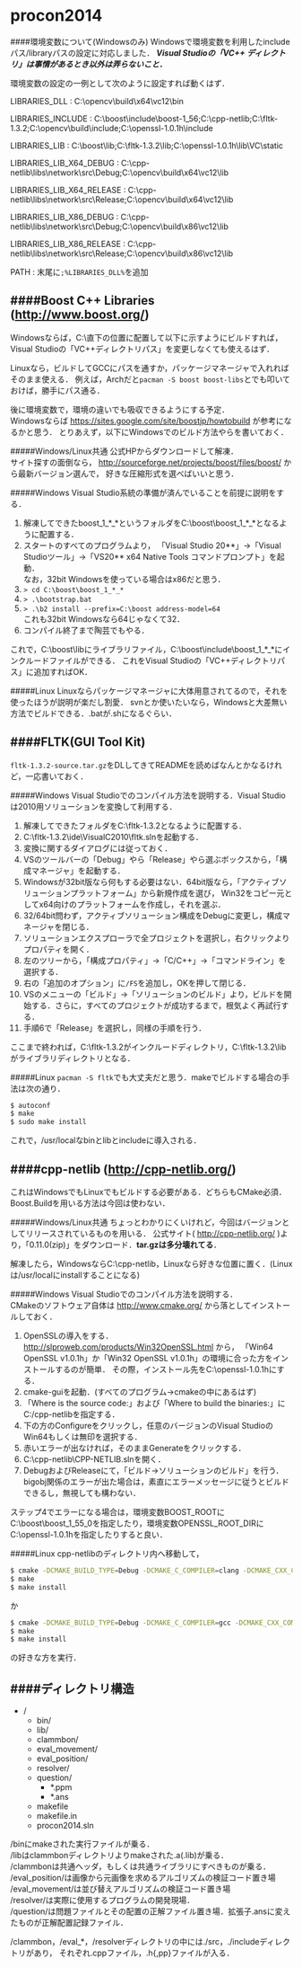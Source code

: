 ﻿procon2014
=================

####環境変数について(Windowsのみ)
Windowsで環境変数を利用したincludeパス/libraryパスの設定に対応しました．
***Visual Studioの「VC++ ディレクトリ」は事情があるとき以外は弄らないこと．***

環境変数の設定の一例として次のように設定すれば動くはず．

LIBRARIES_DLL
: C:\opencv\build\x64\vc12\bin

LIBRARIES_INCLUDE
: C:\boost\include\boost-1_56;C:\cpp-netlib;C:\fltk-1.3.2;C:\opencv\build\include;C:\openssl-1.0.1h\include

LIBRARIES_LIB
: C:\boost\lib;C:\fltk-1.3.2\lib;C:\openssl-1.0.1h\lib\VC\static

LIBRARIES_LIB_X64_DEBUG
: C:\cpp-netlib\libs\network\src\Debug;C:\opencv\build\x64\vc12\lib

LIBRARIES_LIB_X64_RELEASE
: C:\cpp-netlib\libs\network\src\Release;C:\opencv\build\x64\vc12\lib

LIBRARIES_LIB_X86_DEBUG
: C:\cpp-netlib\libs\network\src\Debug;C:\opencv\build\x86\vc12\lib

LIBRARIES_LIB_X86_RELEASE
: C:\cpp-netlib\libs\network\src\Release;C:\opencv\build\x86\vc12\lib

PATH
: 末尾に`;%LIBRARIES_DLL%`を追加



####Boost C++ Libraries (http://www.boost.org/)
-------------------
Windowsならば，C:\\直下の位置に配置して以下に示すようにビルドすれば，
Visual Studioの「VC++ディレクトリパス」を変更しなくても使えるはず．

Linuxなら，ビルドしてGCCにパスを通すか，パッケージマネージャで入れればそのまま使える．
例えば，Archだと`pacman -S boost boost-libs`とでも叩いておけば，勝手にパス通る．  

後に環境変数で，環境の違いでも吸収できるようにする予定．  
Windowsならば https://sites.google.com/site/boostjp/howtobuild が参考になるかと思う．
とりあえず，以下にWindowsでのビルド方法やらを書いておく．  


#####Windows/Linux共通
公式HPからダウンロードして解凍．  
サイト探すの面倒なら， http://sourceforge.net/projects/boost/files/boost/ から最新バージョン選んで，
好きな圧縮形式を選べばいいと思う．


#####Windows
Visual Studio系統の準備が済んでいることを前提に説明をする．

1. 解凍してできたboost\_1\_\*\_\*というフォルダをC:\\boost\\boost\_1\_\*\_\*となるように配置する．
2. スタートのすべてのプログラムより，
  「Visual Studio 20\*\*」→「Visual Studioツール」→「VS20\*\* x64 Native Tools コマンドプロンプト」を起動．  
   なお，32bit Windowsを使っている場合はx86だと思う．
3. `> cd C:\boost\boost_1_*_*`
4. `> .\bootstrap.bat`
5. `> .\b2 install --prefix=C:\boost address-model=64`  
  これも32bit Windowsなら64じゃなくて32．
6. コンパイル終了まで陶芸でもやる．

これで，C:\\boost\\libにライブラリファイル，C:\\boost\\include\\boost\_1\_\*\_\*にインクルードファイルができる．
これをVisual Studioの「VC++ディレクトリパス」に追加すればOK．


#####Linux
Linuxならパッケージマネージャに大体用意されてるので，それを使ったほうが説明が楽だし割愛．
svnとか使いたいなら，Windowsと大差無い方法でビルドできる．.batが.shになるぐらい．


####FLTK(GUI Tool Kit)
-------------------
`fltk-1.3.2-source.tar.gz`をDLしてきてREADMEを読めばなんとかなるけれど，一応書いておく．


#####Windows
Visual Studioでのコンパイル方法を説明する．Visual Studioは2010用ソリューションを変換して利用する．

1.  解凍してできたフォルダをC:\\fltk-1.3.2となるように配置する．
2.  C:\\fltk-1.3.2\\ide\\VisualC2010\\fltk.slnを起動する．
3.  変換に関するダイアログには従っておく．
4.  VSのツールバーの「Debug」やら「Release」やら選ぶボックスから，「構成マネージャ」を起動する．
5.  Windowsが32bit版なら何もする必要はない．64bit版なら，「アクティブソリューションプラットフォーム」から新規作成を選び，
    Win32をコピー元としてx64向けのプラットフォームを作成し，それを選ぶ．
6.  32/64bit問わず，アクティブソリューション構成をDebugに変更し，構成マネージャを閉じる．
7.  ソリューションエクスプローラで全プロジェクトを選択し，右クリックよりプロパティを開く．
8.  左のツリーから，「構成プロパティ」→「C/C++」→「コマンドライン」を選択する．
9.  右の「追加のオプション」に`/FS`を追加し，OKを押して閉じる．
10. VSのメニューの「ビルド」→「ソリューションのビルド」より，ビルドを開始する．さらに，すべてのプロジェクトが成功するまで，根気よく再試行する．
11. 手順6で「Release」を選択し，同様の手順を行う．


ここまで終われば，C:\\fltk-1.3.2がインクルードディレクトリ，C:\\fltk-1.3.2\\libがライブラリディレクトリとなる．


#####Linux
`pacman -S fltk`でも大丈夫だと思う．makeでビルドする場合の手法は次の通り．

```bash
$ autoconf
$ make
$ sudo make install
```

これで，/usr/localなbinとlibとincludeに導入される．


####cpp-netlib (http://cpp-netlib.org/)
-------------------
これはWindowsでもLinuxでもビルドする必要がある．どちらもCMake必須．Boost.Buildを用いる方法は今回は使わない．


#####Windows/Linux共通
ちょっとわかりにくいけれど，今回はバージョンとしてリリースされているものを用いる．
公式サイト( http://cpp-netlib.org/ )より，「0.11.0(zip)」をダウンロード．__tar.gzは多分壊れてる__．

解凍したら，WindowsならC:\\cpp-netlib，Linuxなら好きな位置に置く．(Linuxは/usr/localにinstallすることになる)


#####Windows
Visual Studioでのコンパイル方法を説明する．  
CMakeのソフトウェア自体は http://www.cmake.org/ から落としてインストールしておく．

1. OpenSSLの導入をする．
   http://slproweb.com/products/Win32OpenSSL.html から，
   「Win64 OpenSSL v1.0.1h」か「Win32 OpenSSL v1.0.1h」の環境に合った方をインストールするのが簡単．
   その際，インストール先をC:\openssl-1.0.1hにする．
2. cmake-guiを起動．(すべてのプログラム→cmakeの中にあるはず)
3. 「Where is the source code:」および「Where to build the binaries:」にC:/cpp-netlibを指定する．
4. 下の方のConfigureをクリックし，任意のバージョンのVisual StudioのWin64もしくは無印を選択する．
5. 赤いエラーが出なければ，そのままGenerateをクリックする．
6. C:\\cpp-netlib\\CPP-NETLIB.slnを開く．
7. DebugおよびReleaseにて，「ビルド→ソリューションのビルド」を行う．
   bigobj関係のエラーが出た場合は，素直にエラーメッセージに従うとビルドできるし，無視しても構わない．


ステップ4でエラーになる場合は，環境変数BOOST_ROOTにC:\\boost\\boost_1_55_0を指定したり，環境変数OPENSSL_ROOT_DIRにC:\\openssl-1.0.1hを指定したりすると良い．


#####Linux
cpp-netlibのディレクトリ内へ移動して，
```bash
$ cmake -DCMAKE_BUILD_TYPE=Debug -DCMAKE_C_COMPILER=clang -DCMAKE_CXX_COMPILER=clang++
$ make
$ make install
```
か
```bash
$ cmake -DCMAKE_BUILD_TYPE=Debug -DCMAKE_C_COMPILER=gcc -DCMAKE_CXX_COMPILER=g++
$ make
$ make install
```
の好きな方を実行．



####ディレクトリ構造
----------------
* /
    * bin/
    * lib/
    * clammbon/
    * eval\_movement/
    * eval\_position/
    * resolver/
    * question/
        * *.ppm
        * *.ans
    * makefile
    * makefile.in
    * procon2014.sln

/binにmakeされた実行ファイルが乗る．  
/libはclammbonディレクトリよりmakeされた.a(.lib)が乗る．  
/clammbonは共通ヘッダ，もしくは共通ライブラリにすべきものが乗る．  
/eval\_position/は画像から元画像を求めるアルゴリズムの検証コード置き場  
/eval\_movement/は並び替えアルゴリズムの検証コード置き場  
/resolver/は実際に使用するプログラムの開発現場．  
/question/は問題ファイルとその配置の正解ファイル置き場．拡張子.ansに変えたものが正解配置記録ファイル．  

/clammbon，/eval\_\*，/resolverディレクトリの中には./src，./includeディレクトリがあり，
それぞれ.cppファイル，.h{,pp}ファイルが入る．

